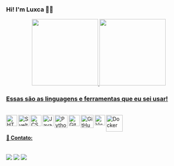 ### Hi! I'm Luxca 👋😎

<div align="center">
  <a href="https://github.com/devluxca">
  <img height="180em" src="https://github-readme-stats.vercel.app/api?username=devluxca&show_icons=true&theme=dracula&include_all_commits=true&count_private=true"/>
  <img height="180em" src="https://github-readme-stats.vercel.app/api/top-langs/?username=devluxca&layout=compact&langs_count=7&theme=dracula"/>
</div>
  
### Essas são as linguagens e ferramentas que eu sei usar!

<div style="display: inline_block"><br>
  <img align="left" alt="HTML5" width="30px" src="https://www.svgrepo.com/show/120930/html.svg" />
  <img align="left" alt="Svelter" width="30px" src="https://www.svgrepo.com/show/354416/svelte-icon.svg" />
  <img align="left" alt="CSS3" width="30px" src="https://www.svgrepo.com/show/134149/css.svg" />
  <img align="left" alt="JavaScript" width="30px" src="https://www.svgrepo.com/show/29753/javascript.svg" />
  <img align="left" alt="Python" width="35px" src="https://www.svgrepo.com/show/354238/python.svg"/>
  <img align="left" alt="Git" width="30px" src="https://www.svgrepo.com/show/373623/git.svg" />
  <img align="left" alt="GitHub" width="35px" src="https://www.svgrepo.com/show/312259/github.svg" />
  <img align="left" alt="Visual Studio Code" width="28px" src="https://www.svgrepo.com/show/331782/visual-studio.svg" />
  <img align="left" alt="Docker" width="45px" src="https://www.svgrepo.com/show/373553/docker.svg" />
</div>

<br>
<br>

<div> 
<h4>💬 Contato: </h4>
<br>
  <a href="https://instagram.com/devluxca" target="_blank"><img src="https://img.shields.io/badge/-Instagram-%23E4405F?style=for-the-badge&logo=instagram&logoColor=white" target="_blank"></a>
  <a href = "mailto:devluxca@icloud.com"><img src="https://img.shields.io/badge/-Gmail-%23333?style=for-the-badge&logo=gmail&logoColor=white" target="_blank"></a>
  <a href="https://api.whatsapp.com/send?phone=5548999079508&text=Ol%C3%A1!%20Vim%20pelo%20seu%20github!" target="_blank"><img src="https://img.shields.io/badge/WhatsApp-25D366?style=for-the-badge&logo=whatsapp&logoColor=white" target="_blank"></a> 
</div>
  
